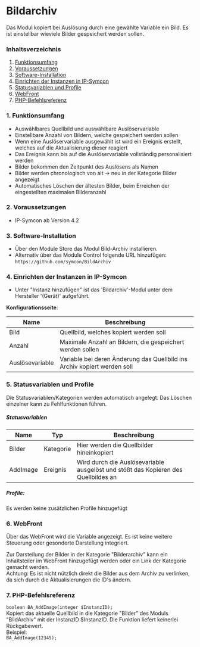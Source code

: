 # Bildarchiv
Das Modul kopiert bei Auslösung durch eine gewählte Variable ein Bild. Es ist einstellbar wieviele Bilder gespeichert werden sollen.

### Inhaltsverzeichnis

1. [Funktionsumfang](#1-funktionsumfang)
2. [Voraussetzungen](#2-voraussetzungen)
3. [Software-Installation](#3-software-installation)
4. [Einrichten der Instanzen in IP-Symcon](#4-einrichten-der-instanzen-in-ip-symcon)
5. [Statusvariablen und Profile](#5-statusvariablen-und-profile)
6. [WebFront](#6-webfront)
7. [PHP-Befehlsreferenz](#7-php-befehlsreferenz)

### 1. Funktionsumfang

* Auswählbares Quellbild und auswählbare Auslöservariable
* Einstellbare Anzahl von Bildern, welche gespeichert werden sollen
* Wenn eine Auslöservariable ausgewählt ist wird ein Ereignis erstellt, welches auf die Aktualisierung dieser reagiert
* Das Ereignis kann bis auf die Auslöservariable vollständig personalisiert werden
* Bilder bekommen den Zeitpunkt des Auslösens als Namen
* Bilder werden chronologisch von alt -> neu in der Kategorie Bilder angezeigt
* Automatisches Löschen der ältesten Bilder, beim Erreichen der eingestellten maximalen Bilderanzahl

### 2. Voraussetzungen

- IP-Symcon ab Version 4.2

### 3. Software-Installation

* Über den Module Store das Modul Bild-Archiv installieren.
* Alternativ über das Module Control folgende URL hinzufügen:
`https://github.com/symcon/BildArchiv`  

### 4. Einrichten der Instanzen in IP-Symcon

- Unter "Instanz hinzufügen" ist das 'Bildarchiv'-Modul unter dem Hersteller '(Gerät)' aufgeführt.  

__Konfigurationsseite__:

Name            | Beschreibung
--------------- | ---------------------------------
Bild            | Quellbild, welches kopiert werden soll
Anzahl          | Maximale Anzahl an Bildern, die gespeichert werden sollen
Auslösevariable | Variable bei deren Änderung das Quellbild ins Archiv kopiert werden soll 

### 5. Statusvariablen und Profile

Die Statusvariablen/Kategorien werden automatisch angelegt. Das Löschen einzelner kann zu Fehlfunktionen führen.

##### Statusvariablen

Name     | Typ       | Beschreibung
-------- | --------- | ----------------
Bilder   | Kategorie | Hier werden die Quellbilder hineinkopiert
AddImage | Ereignis  | Wird durch die Auslösevariable ausgelöst und stößt das Kopieren des Quellbildes an

##### Profile:

Es werden keine zusätzlichen Profile hinzugefügt

### 6. WebFront

Über das WebFront wird die Variable angezeigt. Es ist keine weitere Steuerung oder gesonderte Darstellung integriert.

Zur Darstellung der Bilder in der Kategorie "Bilderarchiv" kann ein Inhaltsteiler im WebFront hinzugefügt werden oder ein Link der Kategorie gemacht werden.  
Achtung: Es ist nicht nützlich direkt die Bilder aus dem Archiv zu verlinken, da sich durch die Aktualisierungen die ID's ändern.


### 7. PHP-Befehlsreferenz

`boolean BA_AddImage(integer $InstanzID);`  
Kopiert das aktuelle Quellbild in die Kategorie "Bilder" des Moduls "BildArchiv" mit der InstanzID $InstanzID.
Die Funktion liefert keinerlei Rückgabewert.  
Beispiel:  
`BA_AddImage(12345);`